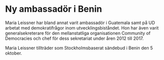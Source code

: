 # Ny ambassadör i Benin

Maria Leissner har bland annat varit ambassadör i Guatemala samt på UD arbetat med demokratifrågor inom utvecklingsbiståndet. Hon har även varit generalsekreterare för den mellanstatliga organisationen Community of Democracies och chef för dess sekretariat under åren 2012 till 2017\.

Maria Leissner tillträder som Stockholmsbaserat sändebud i Benin den 5 oktober.
